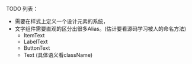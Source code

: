 TODO 列表： 
- 需要在样式上定义一个设计元素的系统，
- 文字组件需要直观的区分出很多Alias。(估计要看源码学习被人的命名方法)
  - ItemText
  - LabelText
  - ButtonText
  - Text (具体语义看className)

